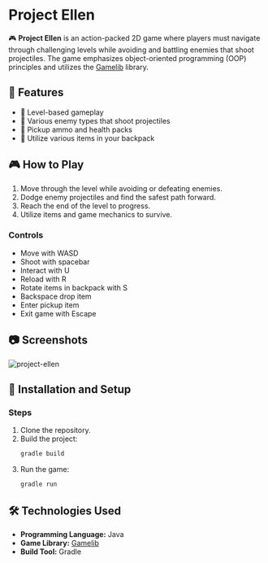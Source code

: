 # **Project Ellen**

🎮 **Project Ellen** is an action-packed 2D game where players must navigate through challenging levels while avoiding and battling enemies that shoot projectiles. The game emphasizes object-oriented programming (OOP) principles and utilizes the [Gamelib](https://pages.kpi.fei.tuke.sk/kpi/objektove-programovanie/gamelib/) library.

## 📌 **Features**
- 🎯 Level-based gameplay
- 🏹 Various enemy types that shoot projectiles
- 🚀 Pickup ammo and health packs
- 🔄 Utilize various items in your backpack


## 🎮 **How to Play**
1. Move through the level while avoiding or defeating enemies.
2. Dodge enemy projectiles and find the safest path forward.
3. Reach the end of the level to progress.
4. Utilize items and game mechanics to survive.

### **Controls**
- Move with WASD
- Shoot with spacebar
- Interact with U
- Reload with R
- Rotate items in backpack with S
- Backspace drop item
- Enter pickup item
- Exit game with Escape

## 📷 **Screenshots**
![project-ellen](https://github.com/user-attachments/assets/8e367660-3013-428a-8d54-3115feb907b0)


## 🚀 **Installation and Setup**

### **Steps**
1. Clone the repository.
2. Build the project:
   ```bash
   gradle build
   ```
3. Run the game:
   ```bash
   gradle run
   ```

## 🛠 **Technologies Used**
- **Programming Language:** Java
- **Game Library:** [Gamelib](https://pages.kpi.fei.tuke.sk/kpi/objektove-programovanie/gamelib/)
- **Build Tool:** Gradle

